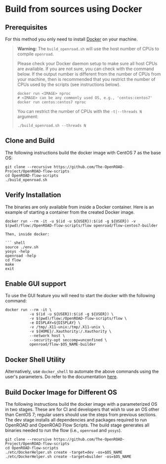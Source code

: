 # Build from sources using Docker

## Prerequisites

For this method you only need to install
[Docker](https://docs.docker.com/engine/install) on your machine.

> **Warning:**
> The `build_openroad.sh` will use the host number of CPUs to compile `openroad`.
>
> Please check your Docker daemon setup to make sure all host CPUs are
> available. If you are not sure, you can check with the command below. If
> the output number is different from the number of CPUs from your machine,
> then is recommended that you restrict the number of CPUs used by the scripts
> (see instructions below).
>
> ``` shell
> docker run <IMAGE> nproc
> # <IMAGE> can be any commonly used OS, e.g., 'centos:centos7'
> docker run centos:centos7 nproc
> ```
>
> You can restrict the number of CPUs with the `-t|--threads N` argument:
>
> ``` shell
> ./build_openroad.sh --threads N
> ```

## Clone and Build

The following instructions build the docker image with CentOS 7 as the base OS:

``` shell
git clone --recursive https://github.com/The-OpenROAD-Project/OpenROAD-flow-scripts
cd OpenROAD-flow-scripts
./build_openroad.sh
```

## Verify Installation

The binaries are only available from inside a Docker container. Here is an example of starting a container from the created Docker image. 

``` shell
docker run --rm -it -u $(id -u ${USER}):$(id -g ${USER}) -v $(pwd)/flow:/OpenROAD-flow-scripts/flow openroad/flow-centos7-builder

Then, inside docker:

``` shell
source ./env.sh
yosys -help
openroad -help
cd flow
make
exit
```

## Enable GUI support

To use the GUI feature you will need to start the docker with the following command:

```
docker run --rm -it \
           -u $(id -u ${USER}):$(id -g ${USER}) \
           -v $(pwd)/flow:/OpenROAD-flow-scripts/flow \
           -e DISPLAY=${DISPLAY} \
           -v /tmp/.X11-unix:/tmp/.X11-unix \
           -v ${HOME}/.Xauthority:/.Xauthority \
           --network host \
           --security-opt seccomp=unconfined \
           openroad/flow-$OS_NAME-builder
```

## Docker Shell Utility

Alternatively, use `docker_shell` to automate the above commands using the
user's parameters. Do refer to the documentation [here](./DockerShell.md).

## Build Docker Image for Different OS

The following instructions build the docker image with a parameterized OS
in two stages. These are for CI and developers that wish to use an OS other
than CentOS 7; regular users should use the steps from previous sections.
The dev stage installs all dependencies and packages required to run OpenROAD
and OpenROAD Flow Scripts. The build stage generates all binaries needed to run
the flow (i.e., `openroad` and `yosys`).

``` shell
git clone --recursive https://github.com/The-OpenROAD-Project/OpenROAD-flow-scripts
cd OpenROAD-flow-scripts
./etc/DockerHelper.sh create -target=dev -os=$OS_NAME
./etc/DockerHelper.sh create -target=builder -os=$OS_NAME
```
